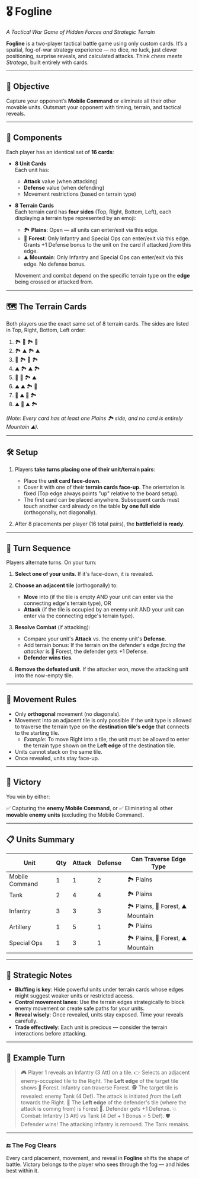 # 🎖️ Fogline  
*A Tactical War Game of Hidden Forces and Strategic Terrain*

**Fogline** is a two-player tactical battle game using only custom cards. It’s a spatial, fog-of-war strategy experience — no dice, no luck, just clever positioning, surprise reveals, and calculated attacks. Think *chess meets Stratego*, built entirely with cards.

---

## 🎯 Objective

Capture your opponent’s **Mobile Command** or eliminate all their other movable units. Outsmart your opponent with timing, terrain, and tactical reveals.

---

## 🧩 Components

Each player has an identical set of **16 cards**:

- **8 Unit Cards**  
  Each unit has:
  - **Attack** value (when attacking)
  - **Defense** value (when defending)
  - Movement restrictions (based on terrain type)

- **8 Terrain Cards**  
  Each terrain card has **four sides** (Top, Right, Bottom, Left), each displaying a terrain type represented by an emoji:
  - 🏞️ **Plains**: Open — all units can enter/exit via this edge.
  - 🌲 **Forest**: Only Infantry and Special Ops can enter/exit via this edge. Grants +1 Defense bonus to the unit on the card if attacked *from* this edge.
  - ⛰️ **Mountain**: Only Infantry and Special Ops can enter/exit via this edge. No defense bonus.

  Movement and combat depend on the specific terrain type on the **edge** being crossed or attacked from.

---

## 🗺️ The Terrain Cards

Both players use the exact same set of 8 terrain cards. The sides are listed in Top, Right, Bottom, Left order:

1.  🏞️ 🌲 🏞️ 🌲
2.  🏞️ ⛰️ 🏞️ ⛰️
3.  🌲 🏞️ 🌲 🏞️
4.  ⛰️ 🏞️ ⛰️ 🏞️
5.  🌲 🌲 🏞️ ⛰️
6.  ⛰️ ⛰️ 🏞️ 🌲
7.  🌲 ⛰️ 🌲 🏞️
8.  ⛰️ 🌲 ⛰️ 🏞️

*(Note: Every card has at least one Plains 🏞️ side, and no card is entirely Mountain ⛰️).*

---

## 🛠 Setup

1.  Players **take turns placing one of their unit/terrain pairs**:
    -   Place the **unit card face-down**.
    -   Cover it with one of their **terrain cards face-up**. The orientation is fixed (Top edge always points "up" relative to the board setup).
    -   The first card can be placed anywhere. Subsequent cards must touch another card already on the table **by one full side** (orthogonally, not diagonally).

2.  After 8 placements per player (16 total pairs), the **battlefield is ready**.

---

## 🔁 Turn Sequence

Players alternate turns. On your turn:

1.  **Select one of your units**. If it's face-down, it is revealed.
2.  **Choose an adjacent tile** (orthogonally) to:
    -   **Move** into (if the tile is empty AND your unit can enter via the connecting edge's terrain type), OR
    -   **Attack** (if the tile is occupied by an enemy unit AND your unit can enter via the connecting edge's terrain type).

3.  **Resolve Combat** (if attacking):
    -   Compare your unit's **Attack** vs. the enemy unit's **Defense**.
    -   Add terrain bonus: If the terrain on the defender's edge *facing the attacker* is 🌲 Forest, the defender gets +1 Defense.
    -   **Defender wins ties**.

4.  **Remove the defeated unit**. If the attacker won, move the attacking unit into the now-empty tile.

---

## 🚫 Movement Rules

-   Only **orthogonal** movement (no diagonals).
-   Movement into an adjacent tile is only possible if the unit type is allowed to traverse the terrain type on the **destination tile's edge** that connects to the starting tile.
    -   *Example:* To move Right into a tile, the unit must be allowed to enter the terrain type shown on the **Left edge** of the destination tile.
-   Units cannot stack on the same tile.
-   Once revealed, units stay face-up.

---

## 🏁 Victory

You win by either:

✅ Capturing the **enemy Mobile Command**, or
✅ Eliminating all other **movable enemy units** (excluding the Mobile Command).

---

## 📋 Units Summary

| Unit            | Qty | Attack | Defense | Can Traverse Edge Type |
|-----------------|-----|--------|---------|------------------------|
| Mobile Command  | 1   | 1      | 2       | 🏞️ Plains              |
| Tank            | 2   | 4      | 4       | 🏞️ Plains              |
| Infantry        | 3   | 3      | 3       | 🏞️ Plains, 🌲 Forest, ⛰️ Mountain |
| Artillery       | 1   | 5      | 1       | 🏞️ Plains              |
| Special Ops     | 1   | 3      | 1       | 🏞️ Plains, 🌲 Forest, ⛰️ Mountain |

---

## 🧠 Strategic Notes

-   **Bluffing is key**: Hide powerful units under terrain cards whose edges might suggest weaker units or restricted access.
-   **Control movement lanes**: Use the terrain edges strategically to block enemy movement or create safe paths for your units.
-   **Reveal wisely**: Once revealed, units stay exposed. Time your reveals carefully.
-   **Trade effectively**: Each unit is precious — consider the terrain interactions before attacking.

---

## 🔄 Example Turn

> 🎮 Player 1 reveals an Infantry (3 Att) on a tile.
> 👉 Selects an adjacent enemy-occupied tile to the Right. The **Left edge** of the target tile shows 🌲 Forest. Infantry can traverse Forest.
> 🕵️ The target tile is revealed: enemy Tank (4 Def). The attack is initiated *from* the Left towards the Right.
> 🌲 The **Left edge** of the defender's tile (where the attack is coming from) is Forest 🌲. Defender gets +1 Defense.
> 💥 Combat: Infantry (3 Att) vs Tank (4 Def + 1 Bonus = 5 Def).
> 🛡️ Defender wins! The attacking Infantry is removed. The Tank remains.

---

### 🔚 The Fog Clears

Every card placement, movement, and reveal in **Fogline** shifts the shape of battle. Victory belongs to the player who sees through the fog — and hides best within it.
